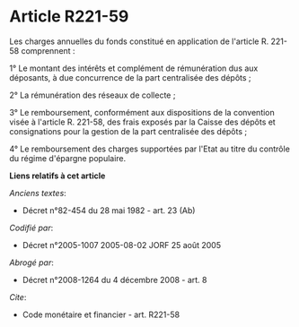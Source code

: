 # Article R221-59

Les charges annuelles du fonds constitué en application de l'article R. 221-58 comprennent :

1° Le montant des intérêts et complément de rémunération dus aux déposants, à due concurrence de la part centralisée des
dépôts ;

2° La rémunération des réseaux de collecte ;

3° Le remboursement, conformément aux dispositions de la convention visée à l'article R. 221-58, des frais exposés par la
Caisse des dépôts et consignations pour la gestion de la part centralisée des dépôts ;

4° Le remboursement des charges supportées par l'Etat au titre du contrôle du régime d'épargne populaire.

**Liens relatifs à cet article**

_Anciens textes_:

  - Décret n°82-454 du 28 mai 1982 - art. 23 (Ab)

_Codifié par_:

  - Décret n°2005-1007 2005-08-02 JORF 25 août 2005

_Abrogé par_:

  - Décret n°2008-1264 du 4 décembre 2008 - art. 8

_Cite_:

  - Code monétaire et financier - art. R221-58
